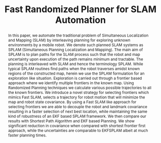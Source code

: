 ---
layout: project-page-new
title: "Fast Randomized Planner for SLAM Automation"
authors:
  - name: Amey Parulkar*
    sup: #
  - name: Piyush Shukla*
    sup: #
  - name: K Madhava Krishna+
    sup: #
affiliations:
  - name: IIIT Hyderabad, India
    link: https://robotics.iiit.ac.in
    sup: #
permalink: publications/2012/Parulkar_Fast-Randomized-Planner
abstract: "In this paper, we automate the traditional problem of Simultaneous Localization and Mapping (SLAM) by interleaving planning for exploring unknown environments by a mobile robot. We denote such planned SLAM systems as SPLAM (Simultaneous Planning Localization and Mapping).
The main aim of SPLAM is to plan paths for the SLAM process such that the robot and map uncertainty upon execution of the path remains minimum and tractable. The planning is interleaved with SLAM and hence the terminology SPLAM. While typical SPLAM routines find paths when the robot traverses amidst known regions of the constructed map, herein we use the SPLAM formulation for an exploration like
situation. Exploration is carried out through a frontier based approach where we identify multiple frontiers in the known map. Using Randomized Planning techniques we calculate various possible trajectories to all the known frontiers. We introduce a novel strategy for selecting frontiers which mimics Fast SLAM, selects a trajectory for robot motion that will minimize the map and robot state covariance. By using a Fast SLAM like approach for selecting frontiers we are able to decouple the robot and landmark covariance resulting in a faster selection of next best location, while maintaining the same kind of robustness of an EKF based SPLAM framework. We then compare our results with Shortest Path Algorithm and EKF based Planning. We show significant reduction in covariance when compared with shortest frontier first approach, while the uncertainties are comparable to EKFSPLAM albeit at much faster planning times. "
paper: https://robotics.iiit.ac.in/uploads/Main/Publications/Parulkar_etal_case2012.pdf
# iframe: https://www.youtube.com/embed/jhjskX4FQwA

---